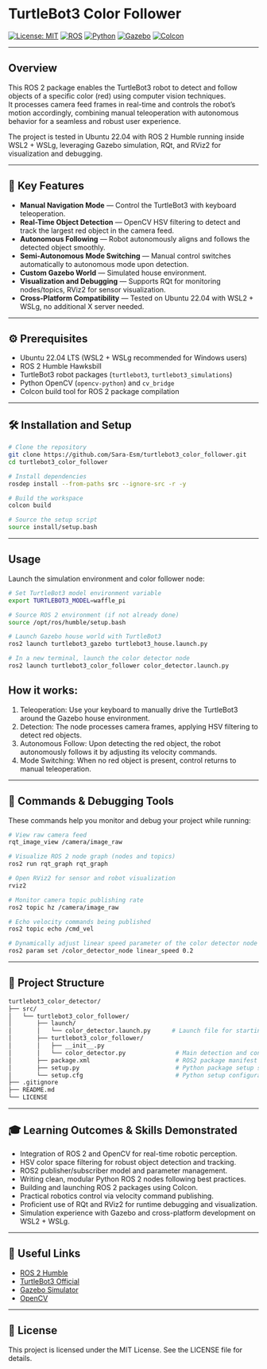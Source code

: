 # TurtleBot3 Color Follower

[![License: MIT](https://img.shields.io/badge/License-MIT-blue.svg)](LICENSE)
[![ROS](https://img.shields.io/badge/ROS-2%20Humble-brightgreen)](https://docs.ros.org/en/humble/)
[![Python](https://img.shields.io/badge/Python-3.10-blue)](https://www.python.org/)
[![Gazebo](https://img.shields.io/badge/Gazebo-11-orange)](https://gazebosim.org/)
[![Colcon](https://img.shields.io/badge/Build-Colcon-blue)](https://colcon.readthedocs.io/)

---

## Overview

This ROS 2 package enables the TurtleBot3 robot to detect and follow objects of a specific color (red) using computer vision techniques.  
It processes camera feed frames in real-time and controls the robot’s motion accordingly, combining manual teleoperation with autonomous behavior for a seamless and robust user experience.

The project is tested in Ubuntu 22.04 with ROS 2 Humble running inside WSL2 + WSLg, leveraging Gazebo simulation, RQt, and RViz2 for visualization and debugging.

---

## 🎯 Key Features

- **Manual Navigation Mode** — Control the TurtleBot3 with keyboard teleoperation.
- **Real-Time Object Detection** — OpenCV HSV filtering to detect and track the largest red object in the camera feed.
- **Autonomous Following** — Robot autonomously aligns and follows the detected object smoothly.
- **Semi-Autonomous Mode Switching** — Manual control switches automatically to autonomous mode upon detection.
- **Custom Gazebo World** — Simulated house environment.
- **Visualization and Debugging** — Supports RQt for monitoring nodes/topics, RViz2 for sensor visualization.
- **Cross-Platform Compatibility** — Tested on Ubuntu 22.04 with WSL2 + WSLg, no additional X server needed.

---

## ⚙️ Prerequisites

- Ubuntu 22.04 LTS (WSL2 + WSLg recommended for Windows users)
- ROS 2 Humble Hawksbill
- TurtleBot3 robot packages (`turtlebot3`, `turtlebot3_simulations`)
- Python OpenCV (`opencv-python`) and `cv_bridge`
- Colcon build tool for ROS 2 package compilation

---

## 🛠️ Installation and Setup

```bash
# Clone the repository
git clone https://github.com/Sara-Esm/turtlebot3_color_follower.git
cd turtlebot3_color_follower

# Install dependencies
rosdep install --from-paths src --ignore-src -r -y

# Build the workspace
colcon build

# Source the setup script
source install/setup.bash
```


---


## Usage

Launch the simulation environment and color follower node:

```bash
# Set TurtleBot3 model environment variable
export TURTLEBOT3_MODEL=waffle_pi

# Source ROS 2 environment (if not already done)
source /opt/ros/humble/setup.bash

# Launch Gazebo house world with TurtleBot3
ros2 launch turtlebot3_gazebo turtlebot3_house.launch.py

# In a new terminal, launch the color detector node
ros2 launch turtlebot3_color_follower color_detector.launch.py
```

## How it works:
1. Teleoperation: Use your keyboard to manually drive the TurtleBot3 around the Gazebo house environment.
2. Detection: The node processes camera frames, applying HSV filtering to detect red objects.
3. Autonomous Follow: Upon detecting the red object, the robot autonomously follows it by adjusting its velocity commands.
4. Mode Switching: When no red object is present, control returns to manual teleoperation.


---

## 🔧 Commands & Debugging Tools

These commands help you monitor and debug your project while running:

```bash
# View raw camera feed
rqt_image_view /camera/image_raw

# Visualize ROS 2 node graph (nodes and topics)
ros2 run rqt_graph rqt_graph

# Open RViz2 for sensor and robot visualization
rviz2

# Monitor camera topic publishing rate
ros2 topic hz /camera/image_raw

# Echo velocity commands being published
ros2 topic echo /cmd_vel

# Dynamically adjust linear speed parameter of the color detector node
ros2 param set /color_detector_node linear_speed 0.2
```

---


## 📂 Project Structure
```bash
turtlebot3_color_detector/
├── src/
│   └── turtlebot3_color_follower/
│       ├── launch/
│       │   └── color_detector.launch.py      # Launch file for starting the node
│       ├── turtlebot3_color_follower/
│       │   ├── __init__.py
│       │   └── color_detector.py              # Main detection and control node
│       ├── package.xml                        # ROS2 package manifest
│       ├── setup.py                           # Python package setup script
│       └── setup.cfg                          # Python setup configuration
├── .gitignore
├── README.md
└── LICENSE
```

---


## 🎓 Learning Outcomes & Skills Demonstrated
- Integration of ROS 2 and OpenCV for real-time robotic perception.
- HSV color space filtering for robust object detection and tracking.
- ROS2 publisher/subscriber model and parameter management.
- Writing clean, modular Python ROS 2 nodes following best practices.
- Building and launching ROS 2 packages using Colcon.
- Practical robotics control via velocity command publishing.
- Proficient use of RQt and RViz2 for runtime debugging and visualization.
- Simulation experience with Gazebo and cross-platform development on WSL2 + WSLg.


---


## 🔗 Useful Links

- [ROS 2 Humble](https://docs.ros.org/en/humble/)
- [TurtleBot3 Official](https://emanual.robotis.com/docs/en/platform/turtlebot3/)
- [Gazebo Simulator](https://gazebosim.org/)
- [OpenCV](https://opencv.org/)

---


## 📜 License
This project is licensed under the MIT License. See the LICENSE file for details.
